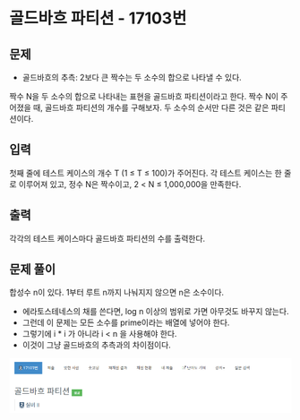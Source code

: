 # 골드바흐 파티션 - 17103번

## 문제

- 골드바흐의 추측: 2보다 큰 짝수는 두 소수의 합으로 나타낼 수 있다.

짝수 N을 두 소수의 합으로 나타내는 표현을 골드바흐 파티션이라고 한다. 짝수 N이 주어졌을 때, 골드바흐 파티션의 개수를 구해보자. 두 소수의 순서만 다른 것은 같은 파티션이다.

## 입력

첫째 줄에 테스트 케이스의 개수 T (1 ≤ T ≤ 100)가 주어진다. 각 테스트 케이스는 한 줄로 이루어져 있고, 정수 N은 짝수이고, 2 < N ≤ 1,000,000을 만족한다.

## 출력

각각의 테스트 케이스마다 골드바흐 파티션의 수를 출력한다.

## 문제 풀이

합성수 n이 있다.
1부터 루트 n까지 나눠지지 않으면 n은 소수이다. 

- 에라토스테네스의 채를 쓴다면, log n 이상의 범위로 가면 아무것도 바꾸지 않는다.
- 그런데 이 문제는 모든 소수를 prime이라는 배열에 넣어야 한다.
- 그렇기에 i * i 가 아니라 i < n 을 사용해야 한다.
- 이것이 그냥 골드바흐의 추측과의 차이점이다.

![](./img/1.PNG)